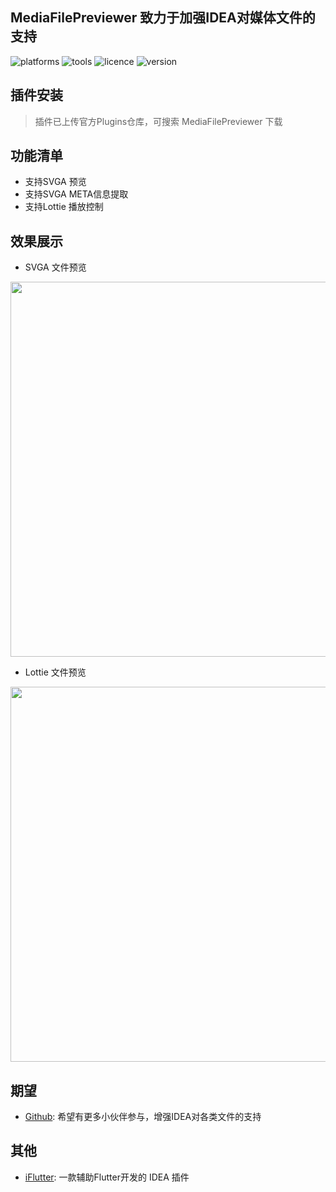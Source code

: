 ## MediaFilePreviewer 致力于加强IDEA对媒体文件的支持

![platforms](https://img.shields.io/badge/platforms-macos%20%7C%20windows%20%7C%20linux-blue) ![tools](https://img.shields.io/badge/idea-intellij_IDEA%20%7C%20AndroidStudio-blue) ![licence](https://img.shields.io/badge/licence-MIT-blue) ![version](https://img.shields.io/badge/version-v1.0.3-blue)

## 插件安装
> 插件已上传官方Plugins仓库，可搜索 MediaFilePreviewer 下载

## 功能清单
- 支持SVGA 预览
- 支持SVGA META信息提取
- 支持Lottie 播放控制

## 效果展示

- SVGA 文件预览

<img src="https://iflutter.toolu.cn/configs/svga-opt.gif" width="600"/>


- Lottie 文件预览

<img src="https://iflutter.toolu.cn/configs/lottie-opt.gif" width="600"/>

## 期望
- [Github](https://github.com/YangLang116/MediaFilePreviewer): 希望有更多小伙伴参与，增强IDEA对各类文件的支持

## 其他
- [iFlutter](https://iflutter.toolu.cn): 一款辅助Flutter开发的 IDEA 插件
